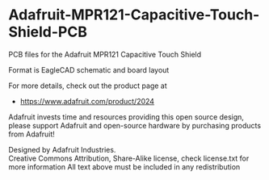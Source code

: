 # Adafruit-MPR121-Capacitive-Touch-Shield-PCB
PCB files for the Adafruit MPR121 Capacitive Touch Shield

Format is EagleCAD schematic and board layout

For more details, check out the product page at

   * https://www.adafruit.com/product/2024

Adafruit invests time and resources providing this open source design, 
please support Adafruit and open-source hardware by purchasing 
products from Adafruit!

Designed by Adafruit Industries.  
Creative Commons Attribution, Share-Alike license, check license.txt for more information
All text above must be included in any redistribution